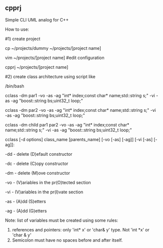 ## cpprj
Simple CLI UML analog for C++

How to use:

#1) create project

  cp ~/projects/dummy ~/projects/[project name]
  
  vim ~/projects/[project name] #edit configuration
  
  cpprj ~/projects/[project name]
  
#2) create class architecture using script like


/bin/bash

cclass -dm par1 -vo -as -ag "int* index;const char* name;std::string s;" -vi -as -ag "boost::string bs;uint32_t loop;"

cclass -dm par2 -vo -as -ag "int* index;const char* name;std::string s;" -vi -as -ag "boost::string bs;uint32_t loop;"

cclass -dm child par1 par2 -vo -as -ag "int* index;const char* name;std::string s;" -vi -as -ag "boost::string bs;uint32_t
loop;"

cclass [-d options] class_name [parents_name] [-vo [-as] [-ag]] [-vi [-as] [-ag]]:

-dd - delete (D)efault constructor

-dc - delete (C)opy constructor

-dm - delete (M)ove constructor



-vo - (V)ariables in the pr(O)tected section

-vi - (V)ariables in the pr(I)vate section

-as - (A)dd (S)etters

-ag - (A)dd (G)etters

Note: list of variables must be created using some rules:
1) references and pointers: only 'int* x' or 'char& y' type. Not 'int *x' or 'char & y'
2) Semicolon must have no spaces before and after itself.
